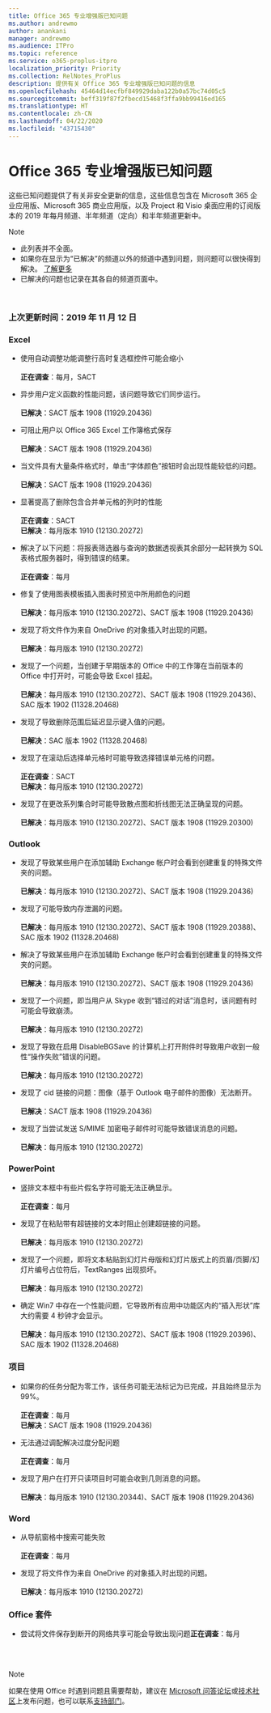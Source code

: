 ```yaml
---
title: Office 365 专业增强版已知问题
ms.author: andrewmo
author: anankani
manager: andrewmo
ms.audience: ITPro
ms.topic: reference
ms.service: o365-proplus-itpro
localization_priority: Priority
ms.collection: RelNotes_ProPlus
description: 提供有关 Office 365 专业增强版已知问题的信息
ms.openlocfilehash: 45464d14ecfbf849929daba122b0a57bc74d05c5
ms.sourcegitcommit: beff319f87f2fbecd15468f3ffa9bb99416ed165
ms.translationtype: HT
ms.contentlocale: zh-CN
ms.lasthandoff: 04/22/2020
ms.locfileid: "43715430"
---
```

# <a name="office-365-proplus-known-issues"></a>Office 365 专业增强版已知问题

这些已知问题提供了有关非安全更新的信息，这些信息包含在 Microsoft 365 企业应用版、Microsoft 365 商业应用版，以及 Project 和 Visio 桌面应用的订阅版本的 2019 年每月频道、半年频道（定向）和半年频道更新中。


> [!NOTE]
>- 此列表并不全面。
>- 如果你在显示为“已解决”的频道以外的频道中遇到问题，则问题可以很快得到解决。 [了解更多](https://docs.microsoft.com/DeployOffice/overview-of-update-channels-for-office-365-proplus#BKMK_SAC)
>- 已解决的问题也记录在其各自的频道页面中。

<br>

### <a name="last-updated-november-12-2019"></a>上次更新时间：2019 年 11 月 12 日

### <a name="excel"></a>Excel

- 使用自动调整功能调整行高时复选框控件可能会缩小<br><br>**正在调查**：每月，SACT

- 异步用户定义函数的性能问题，该问题导致它们同步运行。<br><br>**已解决**：SACT 版本 1908 (11929.20436) 

- 可阻止用户以 Office 365 Excel 工作簿格式保存<br><br>**已解决**：SACT 版本 1908 (11929.20436)


- 当文件具有大量条件格式时，单击“字体颜色”按钮时会出现性能较低的问题。<br><br>**已解决**：SACT 版本 1908 (11929.20436)

- 显著提高了删除包含合并单元格的列时的性能<br><br>**正在调查**：SACT<br>**已解决**：每月版本 1910 (12130.20272)

- 解决了以下问题：将报表筛选器与查询的数据透视表其余部分一起转换为 SQL 表格式服务器时，得到错误的结果。<br><br>**正在调查**：每月

- 修复了使用图表模板插入图表时预览中所用颜色的问题<br><br>**已解决**：每月版本 1910 (12130.20272)、SACT 版本 1908 (11929.20436)


- 发现了将文件作为来自 OneDrive 的对象插入时出现的问题。<br><br> **已解决**：每月版本 1910 (12130.20272)

- 发现了一个问题，当创建于早期版本的 Office 中的工作簿在当前版本的 Office 中打开时，可能会导致 Excel 挂起。<br><br>
**已解决**：每月版本 1910 (12130.20272)、SACT 版本 1908 (11929.20436)、SAC 版本 1902 (11328.20468)

- 发现了导致删除范围后延迟显示键入值的问题。<br><br>
**已解决**：SAC 版本 1902 (11328.20468)

- 发现了在滚动后选择单元格时可能导致选择错误单元格的问题。<br><br>
**正在调查**：SACT <br>**已解决**：每月版本 1910 (12130.20272)

- 发现了在更改系列集合时可能导致散点图和折线图无法正确呈现的问题。<br><br>
**已解决**：每月版本 1910 (12130.20272)、SACT 版本 1908 (11929.20300)

### <a name="outlook"></a>Outlook

- 发现了导致某些用户在添加辅助 Exchange 帐户时会看到创建重复的特殊文件夹的问题。<br><br>
**已解决**：每月版本 1910 (12130.20272)、SACT 版本 1908 (11929.20436)

- 发现了可能导致内存泄漏的问题。 <br><br>
**已解决**：每月版本 1910 (12130.20272)、SACT 版本 1908 (11929.20388)、SAC 版本 1902 (11328.20468)

- 解决了导致某些用户在添加辅助 Exchange 帐户时会看到创建重复的特殊文件夹的问题。<br><br>
**已解决**：每月版本 1910 (12130.20272)、SACT 版本 1908 (11929.20436)

- 发现了一个问题，即当用户从 Skype 收到“错过的对话”消息时，该问题有时可能会导致崩溃。<br><br>
**已解决**：每月版本 1910 (12130.20272)

- 发现了导致在启用 DisableBGSave 的计算机上打开附件时导致用户收到一般性“操作失败”错误的问题。<br><br>
**已解决**：每月版本 1910 (12130.20272)

- 发现了 cid 链接的问题：图像（基于 Outlook 电子邮件的图像）无法断开。<br><br>
**已解决**：SACT 版本 1908 (11929.20436)

- 发现了当尝试发送 S/MIME 加密电子邮件时可能导致错误消息的问题。<br><br>**已解决**：每月版本 1910 (12130.20272)

### <a name="powerpoint"></a>PowerPoint

- 竖排文本框中有些片假名字符可能无法正确显示。<br><br>
**正在调查**：每月

- 发现了在粘贴带有超链接的文本时阻止创建超链接的问题。 <br><br>**已解决**：每月版本 1910 (12130.20272)

- 发现了一个问题，即将文本粘贴到幻灯片母版和幻灯片版式上的页眉/页脚/幻灯片编号占位符后，TextRanges 出现损坏。 <br><br>**已解决**：每月版本 1910 (12130.20272)

- 确定 Win7 中存在一个性能问题，它导致所有应用中功能区内的“插入形状”库大约需要 4 秒钟才会显示。<br>
<br>**已解决**：每月版本 1910 (12130.20272)、SACT 版本 1908 (11929.20396)、SAC 版本 1902 (11328.20468)

### <a name="project"></a>项目

- 如果你的任务分配为零工作，该任务可能无法标记为已完成，并且始终显示为 99%。<br><br>
**正在调查**：每月<br>
**已解决**：SACT 版本 1908 (11929.20436)

- 无法通过调配解决过度分配问题<br><br>
**正在调查**：每月

- 发现了用户在打开只读项目时可能会收到几则消息的问题。<br><br>
**已解决**：每月版本 1910 (12130.20344)、SACT 版本 1908 (11929.20436)

### <a name="word"></a>Word

- 从导航窗格中搜索可能失败<br><br>
**正在调查**：每月

- 发现了将文件作为来自 OneDrive 的对象插入时出现的问题。<br><br> **已解决**：每月版本 1910 (12130.20272)

### <a name="office-suite"></a>Office 套件
- 尝试将文件保存到断开的网络共享可能会导致出现问题**正在调查**：每月



<br>
<br>

> [!NOTE]
> 如果在使用 Office 时遇到问题且需要帮助，建议在 [Microsoft 问答论坛](https://answers.microsoft.com/)或[技术社区](https://techcommunity.microsoft.com/)上发布问题，也可以联系[支持部门](https://support.microsoft.com/contactus)。
